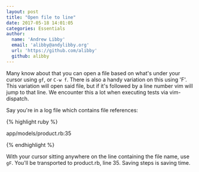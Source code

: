 ```yaml
---
layout: post
title: "Open file to line"
date: 2017-05-18 14:01:05
categories: Essentials
author:
  name: 'Andrew Libby'
  email: 'alibby@andylibby.org'
  url: 'https://github.com/alibby'
  github: alibby
---
```


Many know about that you can open a file based on what's under your cursor using
`gf`, or `C-w f`.  There is also a handy variation on this using 'F'.  This variation will open
said file, but if it's followed by a line number vim will jump to that line.  We encounter this
a lot when executing tests via vim-dispatch.  

Say you're in a log file which contains file references:


{% highlight ruby %}

app/models/product.rb:35

{% endhighlight %}

With your cursor sitting anywhere on the line containing the file name, use `gF`.  You'll
be transported to product.rb, line 35.  Saving steps is saving time.

